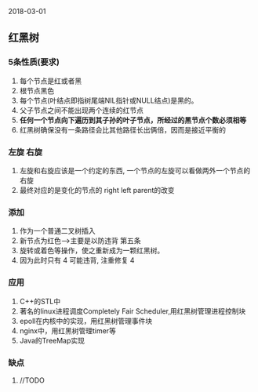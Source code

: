 2018-03-01

## 红黑树

### 5条性质(要求)
1. 每个节点是红或者黑
2. 根节点黑色
3. 每个节点(叶结点即指树尾端NIL指针或NULL结点)是黑的。  
4. 父子节点之间不能出现两个连续的红节点
5. **任何一个节点向下遍历到其子孙的叶子节点，所经过的黑节点个数必须相等**
6. 红黑树确保没有一条路径会比其他路径长出俩倍，因而是接近平衡的

### 左旋 右旋
1. 左旋和右旋应该是一个约定的东西, 一个节点的左旋可以看做两外一个节点的右旋
2. 最终对应的是变化的节点的 right left parent的改变

### 添加
1. 作为一个普通二叉树插入
2. 新节点为红色-->主要是以防违背 第五条
3. 旋转或着色等操作，使之重新成为一颗红黑树。
4. 因为此时只有 4 可能违背, 注重修复 4

### 应用
1. C++的STL中
2. 著名的linux进程调度Completely Fair Scheduler,用红黑树管理进程控制块
3. epoll在内核中的实现，用红黑树管理事件块
4. nginx中，用红黑树管理timer等
5. Java的TreeMap实现

### 缺点
1. //TODO